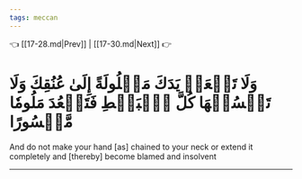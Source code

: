 ```yaml
---
tags: meccan
---
```


👈 [[17-28.md|Prev]] | [[17-30.md|Next]] 👉

# وَلَا تَجۡعَلۡ يَدَكَ مَغۡلُولَةً إِلَىٰ عُنُقِكَ وَلَا تَبۡسُطۡهَا كُلَّ ٱلۡبَسۡطِ فَتَقۡعُدَ مَلُومٗا مَّحۡسُورًا

And do not make your hand [as] chained to your neck or extend it completely and [thereby] become blamed and insolvent

---

